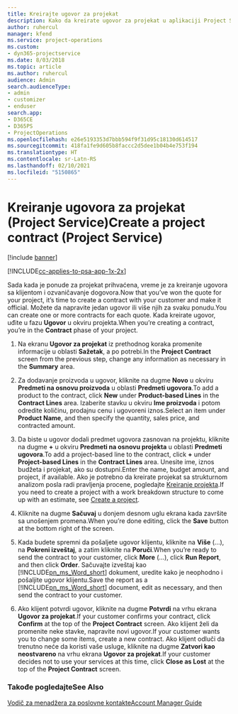 ```yaml
---
title: Kreirajte ugovor za projekat
description: Kako da kreirate ugovor za projekat u aplikaciji Project Service
author: ruhercul
manager: kfend
ms.service: project-operations
ms.custom:
- dyn365-projectservice
ms.date: 8/03/2018
ms.topic: article
ms.author: ruhercul
audience: Admin
search.audienceType:
- admin
- customizer
- enduser
search.app:
- D365CE
- D365PS
- ProjectOperations
ms.openlocfilehash: e26e5193353d7bbb594f9f31d95c18130d614517
ms.sourcegitcommit: 418fa1fe9d605b8faccc2d5dee1b04b4e753f194
ms.translationtype: HT
ms.contentlocale: sr-Latn-RS
ms.lasthandoff: 02/10/2021
ms.locfileid: "5150865"
---
```

# <a name="create-a-project-contract-project-service"></a><span data-ttu-id="37ec9-103">Kreiranje ugovora za projekat (Project Service)</span><span class="sxs-lookup"><span data-stu-id="37ec9-103">Create a project contract (Project Service)</span></span>

[!include [banner](../includes/psa-now-project-operations.md)]

[!INCLUDE[cc-applies-to-psa-app-1x-2x](../includes/cc-applies-to-psa-app-1x-2x.md)]

<span data-ttu-id="37ec9-104">Sada kada je ponude za projekat prihvaćena, vreme je za kreiranje ugovora sa klijentom i ozvaničavanje dogovora.</span><span class="sxs-lookup"><span data-stu-id="37ec9-104">Now that you’ve won the quote for your project, it’s time to create a contract with your customer and make it official.</span></span> <span data-ttu-id="37ec9-105">Možete da napravite jedan ugovor ili više njih za svaku ponudu.</span><span class="sxs-lookup"><span data-stu-id="37ec9-105">You can create one or more contracts for each quote.</span></span> <span data-ttu-id="37ec9-106">Kada kreirate ugovor, uđite u fazu **Ugovor** u okviru projekta.</span><span class="sxs-lookup"><span data-stu-id="37ec9-106">When you’re creating a contract, you’re in the **Contract** phase of your project.</span></span>  
  
1. <span data-ttu-id="37ec9-107">Na ekranu **Ugovor za projekat** iz prethodnog koraka promenite informacije u oblasti **Sažetak**, a po potrebi.</span><span class="sxs-lookup"><span data-stu-id="37ec9-107">In the **Project Contract** screen from the previous step, change any information as necessary in the **Summary** area.</span></span>  
  
2. <span data-ttu-id="37ec9-108">Za dodavanje proizvoda u ugovor, kliknite na dugme **Novo** u okviru **Predmeti na osnovu proizvoda** u oblasti **Predmeti ugovora**.</span><span class="sxs-lookup"><span data-stu-id="37ec9-108">To add a product to the contract, click **New** under **Product-based Lines** in the **Contract Lines** area.</span></span> <span data-ttu-id="37ec9-109">Izaberite stavku u okviru **Ime proizvoda** i potom odredite količinu, prodajnu cenu i ugovoreni iznos.</span><span class="sxs-lookup"><span data-stu-id="37ec9-109">Select an item under **Product Name**, and then specify the quantity, sales price, and contracted amount.</span></span>  
  
3. <span data-ttu-id="37ec9-110">Da biste u ugovor dodali predmet ugovora zasnovan na projektu, kliknite na dugme **+** u okviru **Predmeti na osnovu projekta** u oblasti **Predmeti ugovora**.</span><span class="sxs-lookup"><span data-stu-id="37ec9-110">To add a project-based line to the contract, click **+** under **Project-based Lines** in the **Contract Lines** area.</span></span> <span data-ttu-id="37ec9-111">Unesite ime, iznos budžeta i projekat, ako su dostupni.</span><span class="sxs-lookup"><span data-stu-id="37ec9-111">Enter the name, budget amount, and project, if available.</span></span> <span data-ttu-id="37ec9-112">Ako je potrebno da kreirate projekat sa strukturnom analizom posla radi pravljenja procene, pogledajte [Kreiranje projekta](../psa/create-project.md).</span><span class="sxs-lookup"><span data-stu-id="37ec9-112">If you need to create a project with a work breakdown structure to come up with an estimate, see [Create a project](../psa/create-project.md).</span></span>  
  
4. <span data-ttu-id="37ec9-113">Kliknite na dugme **Sačuvaj** u donjem desnom uglu ekrana kada završite sa unošenjem promena.</span><span class="sxs-lookup"><span data-stu-id="37ec9-113">When you’re done editing, click the **Save** button at the bottom right of the screen.</span></span>  
  
5. <span data-ttu-id="37ec9-114">Kada budete spremni da pošaljete ugovor klijentu, kliknite na **Više** (...), na **Pokreni izveštaj**, a zatim kliknite na **Poruči**.</span><span class="sxs-lookup"><span data-stu-id="37ec9-114">When you’re ready to send the contract to your customer, click **More** (…), click **Run Report**, and then click **Order**.</span></span> <span data-ttu-id="37ec9-115">Sačuvajte izveštaj kao [!INCLUDE[pn_ms_Word_short](../includes/pn-ms-word-short.md)] dokument, uredite kako je neophodno i pošaljite ugovor klijentu.</span><span class="sxs-lookup"><span data-stu-id="37ec9-115">Save the report as a [!INCLUDE[pn_ms_Word_short](../includes/pn-ms-word-short.md)] document, edit as necessary, and then send the contract to your customer.</span></span>  
  
6. <span data-ttu-id="37ec9-116">Ako klijent potvrdi ugovor, kliknite na dugme **Potvrdi** na vrhu ekrana **Ugovor za projekat**.</span><span class="sxs-lookup"><span data-stu-id="37ec9-116">If your customer confirms your contract, click **Confirm** at the top of the **Project Contract** screen.</span></span> <span data-ttu-id="37ec9-117">Ako klijent želi da promenite neke stavke, napravite novi ugovor.</span><span class="sxs-lookup"><span data-stu-id="37ec9-117">If your customer wants you to change some items, create a new contract.</span></span> <span data-ttu-id="37ec9-118">Ako klijent odluči da trenutno neće da koristi vaše usluge, kliknite na dugme **Zatvori kao neostvareno** na vrhu ekrana **Ugovor za projekat**.</span><span class="sxs-lookup"><span data-stu-id="37ec9-118">If your customer decides not to use your services at this time, click **Close as Lost** at the top of the **Project Contract** screen.</span></span>  
  
### <a name="see-also"></a><span data-ttu-id="37ec9-119">Takođe pogledajte</span><span class="sxs-lookup"><span data-stu-id="37ec9-119">See Also</span></span>  
 [<span data-ttu-id="37ec9-120">Vodič za menadžera za poslovne kontakte</span><span class="sxs-lookup"><span data-stu-id="37ec9-120">Account Manager Guide</span></span>](../psa/account-manager-guide.md)
